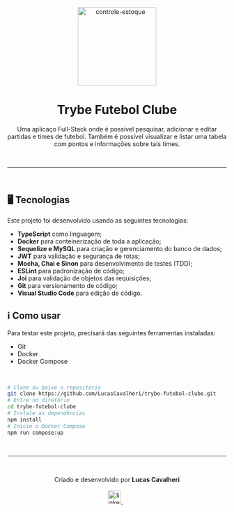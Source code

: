 <div align='center'>
  <img width="180px" alt="controle-estoque" src="https://cdn-icons-png.flaticon.com/512/4297/4297965.png" />
  <h1>Trybe Futebol Clube</h1>
  <p>
    Uma aplicaço Full-Stack onde é possível pesquisar, adicionar e editar partidas e times de futebol. Também é possível visualizar e listar uma tabela com pontos e informações sobre tais times.
  </p>
</div>

<br /><hr /><br />

## 🖥️ Tecnologias
Este projeto foi desenvolvido usando as seguintes tecnologias:

-  **TypeScript** como linguagem;
-  **Docker** para conteinerização de toda a aplicação;
-  **Sequelize e MySQL** para criação e gerenciamento do banco de dados;
-  **JWT** para validação e segurança de rotas;
-  **Mocha, Chai e Sinon** para desenvolvimento de testes (TDD);
-  **ESLint** para padronização de código;
-  **Joi** para validação de objetos das requisições;
-  **Git** para versionamento de código;
-  **Visual Studio Code** para edição de código.

## ℹ️ Como usar
Para testar este projeto, precisará das seguintes ferramentas instaladas:

- Git
- Docker
- Docker Compose

<br/>

```bash
# Clone ou baixe o repositório
git clone https://github.com/LucasCavalheri/trybe-futebol-clube.git
# Entre no diretório
cd trybe-futebol-clube
# Instale as dependências
npm install
# Inicie o Docker Compose
npm run compose:up
```

<br /><hr /><br />

<p align='center'>
  Criado e desenvolvido por <b>Lucas Cavalheri</b>
  <br/><br/>

  <a href="https://www.linkedin.com/in/lucas-cavalheri">
    <img alt="linkedIn" height="30px" src="https://i.imgur.com/TQRXxhT.png" />
  </a>
  &nbsp;&nbsp;
</p>
